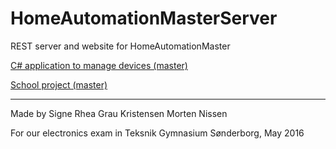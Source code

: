 # HomeAutomationMasterServer
REST server and website for HomeAutomationMaster

[C# application to manage devices (master)](https://github.com/MechaGK/HomeAutomationMaster)

[School project (master)](https://github.com/Rarer/HomeAutomation)

-------------------------
Made by
Signe Rhea Grau Kristensen
Morten Nissen

For our electronics exam in Teksnik Gymnasium Sønderborg, May 2016
